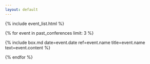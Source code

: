 ```yaml
---
layout: default
---
```


{% include event_list.html %}

{% for event in past_conferences limit: 3 %}

  {% include box.md date=event.date ref=event.name title=event.name text=event.content %}

{% endfor %}
